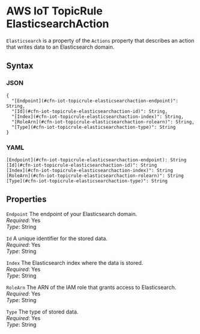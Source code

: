 # AWS IoT TopicRule ElasticsearchAction<a name="aws-properties-iot-topicrule-elasticsearchaction"></a>

`Elasticsearch` is a property of the `Actions` property that describes an action that writes data to an Elasticsearch domain\.

## Syntax<a name="w4ab1c21c10d150c39c42b5"></a>

### JSON<a name="aws-properties-iot-topicrule-elasticsearchaction-syntax.json"></a>

```
{
  "[Endpoint](#cfn-iot-topicrule-elasticsearchaction-endpoint)": String,
  "[Id](#cfn-iot-topicrule-elasticsearchaction-id)": String,
  "[Index](#cfn-iot-topicrule-elasticsearchaction-index)": String,
  "[RoleArn](#cfn-iot-topicrule-elasticsearchaction-rolearn)": String,
  "[Type](#cfn-iot-topicrule-elasticsearchaction-type)": String
}
```

### YAML<a name="aws-properties-iot-topicrule-elasticsearchaction-syntax.yaml"></a>

```
[Endpoint](#cfn-iot-topicrule-elasticsearchaction-endpoint): String
[Id](#cfn-iot-topicrule-elasticsearchaction-id)": String
[Index](#cfn-iot-topicrule-elasticsearchaction-index)": String
[RoleArn](#cfn-iot-topicrule-elasticsearchaction-rolearn)": String
[Type](#cfn-iot-topicrule-elasticsearchaction-type)": String
```

## Properties<a name="w4ab1c21c10d150c39c42b7"></a>

`Endpoint`  <a name="cfn-iot-topicrule-elasticsearchaction-endpoint"></a>
The endpoint of your Elasticsearch domain\.  
*Required*: Yes  
*Type*: String

`Id`  <a name="cfn-iot-topicrule-elasticsearchaction-id"></a>
A unique identifier for the stored data\.  
*Required*: Yes  
*Type*: String

`Index`  <a name="cfn-iot-topicrule-elasticsearchaction-index"></a>
The Elasticsearch index where the data is stored\.  
*Required*: Yes  
*Type*: String

`RoleArn`  <a name="cfn-iot-topicrule-elasticsearchaction-rolearn"></a>
The ARN of the IAM role that grants access to Elasticsearch\.  
*Required*: Yes  
*Type*: String

`Type`  <a name="cfn-iot-topicrule-elasticsearchaction-type"></a>
The type of stored data\.  
*Required*: Yes  
*Type*: String
